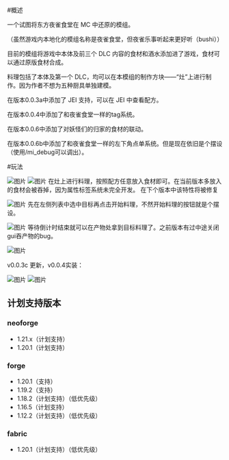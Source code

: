 #概述

一个试图将东方夜雀食堂在 MC 中还原的模组。

（虽然游戏内本地化的模组名称是夜雀食堂，但夜雀乐事听起来更好听（bushi））

目前的模组将游戏中本体及前三个 DLC 内容的食材和酒水添加进了游戏，食材可以通过原版食材合成。

料理包括了本体及第一个 DLC，均可以在本模组的制作方块——“灶”上进行制作。因为作者不想为五种厨具单独建模。

在版本0.0.3a中添加了 JEI 支持，可以在 JEI 中查看配方。

在版本0.0.4中添加了和夜雀食堂一样的tag系统。

在版本0.0.6中添加了对妖怪们的归家的食材的联动。

在版本0.0.6b中添加了和夜雀食堂一样的左下角点单系统。但是现在依旧是个摆设（使用/mi_debug可以调出）。

#玩法

![图片](https://i.mcmod.cn/editor/upload/20240210/1707527336_628597_Zoen.webp)
![图片](https://i.mcmod.cn/editor/upload/20240210/1707527337_628597_ljBg.webp)
在灶上进行料理，按照配方任意放入食材即可。在当前版本多放入的食材会被吞掉，因为属性标签系统未完全开发。 在下个版本中该特性将被修复

![图片](https://i.mcmod.cn/editor/upload/20240210/1707527582_628597_TCrk.webp)
先在左侧列表中选中目标再点击开始料理，不然开始料理的按钮就是个摆设。

![图片](https://i.mcmod.cn/editor/upload/20240210/1707527669_628597_Srkg.webp)
等待倒计时结束就可以在产物处拿到目标料理了。之前版本有过中途关闭gui吞产物的bug。

![图片](https://i.mcmod.cn/editor/upload/20240210/1707527776_628597_NbCo.webp)

v0.0.3c 更新，v0.0.4实装：

![图片](https://i.mcmod.cn/editor/upload/20240212/1707750163_628597_ttqw.webp)
![图片](https://i.mcmod.cn/editor/upload/20240212/1707750162_628597_GnUP.webp)

## 计划支持版本

### neoforge

- 1.21.x（计划支持）  
- 1.20.1（计划支持）
  
### forge

- 1.20.1（支持）  
- 1.19.2（支持）  
- 1.18.2（计划支持）（低优先级）  
- 1.16.5（计划支持）  
- 1.12.2（计划支持）（低优先级）
  
### fabric

- 1.20.1（计划支持）（低优先级）
